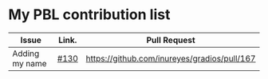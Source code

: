 My PBL contribution list
========================

| Issue                    | Link.   | Pull Request |
|--------------------------|---------|--------------|
| Adding my name | [#130](https://github.com/inureyes/gradios/issues/130) | https://github.com/inureyes/gradios/pull/167 |